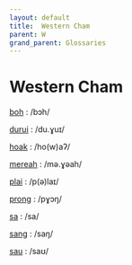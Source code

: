 ```yaml
---
layout: default
title:  Western Cham
parent: W
grand_parent: Glossaries
---
```


# Western Cham


[boh](https://en.wiktionary.org/wiki/?curid=187812)
: /bɔh/

[durui](https://en.wiktionary.org/wiki/?curid=2880223)
: /du.ɣuɪ/

[hoak](https://en.wiktionary.org/wiki/?curid=8507215)
: /ho(w)aʔ/

[mereah](https://en.wiktionary.org/wiki/?curid=8507153)
: /mə.ɣəah/

[plai](https://en.wiktionary.org/wiki/?curid=3602661)
: /p(ə)laɪ/

[prong](https://en.wiktionary.org/wiki/?curid=73790)
: /pɣɔŋ/

[sa](https://en.wiktionary.org/wiki/?curid=42720)
: /sa/

[sang](https://en.wiktionary.org/wiki/?curid=7630)
: /saŋ/

[sau](https://en.wiktionary.org/wiki/?curid=193909)
: /saʊ/

